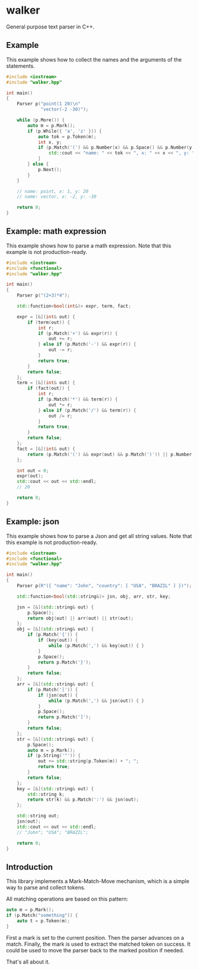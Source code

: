 # walker

General purpose text parser in C++.

## Example

This example shows how to collect the names and the arguments of the statements.

```cpp
#include <iostream>
#include "walker.hpp"

int main()
{
    Parser p("point(1 20)\n"
             "vector(-2 -30)");

    while (p.More()) {
        auto m = p.Mark();
        if (p.While({ 'a', 'z' })) {
            auto tok = p.Token(m);
            int x, y;
            if (p.Match('(') && p.Number(x) && p.Space() && p.Number(y) && p.Match(')')) {
                std::cout << "name: " << tok << ", x: " << x << ", y: " << y << std::endl;
            }
        } else {
            p.Next();
        }
    }

    // name: point, x: 1, y: 20
    // name: vector, x: -2, y: -30

    return 0;
}
```

## Example: math expression

This example shows how to parse a math expression.
Note that this example is not production-ready.

```cpp
#include <iostream>
#include <functional>
#include "walker.hpp"

int main()
{
    Parser p("(2+3)*4");

    std::function<bool(int&)> expr, term, fact;

    expr = [&](int& out) {
        if (term(out)) {
            int r;
            if (p.Match('+') && expr(r)) {
                out += r;
            } else if (p.Match('-') && expr(r)) {
                out -= r;
            }
            return true;
        }
        return false;
    };
    term = [&](int& out) {
        if (fact(out)) {
            int r;
            if (p.Match('*') && term(r)) {
                out *= r;
            } else if (p.Match('/') && term(r)) {
                out /= r;
            }
            return true;
        }
        return false;
    };
    fact = [&](int& out) {
        return (p.Match('(') && expr(out) && p.Match(')')) || p.Number(out);
    };

    int out = 0;
    expr(out);
    std::cout << out << std::endl;
    // 20

    return 0;
}
```

## Example: json

This example shows how to parse a Json and get all string values.
Note that this example is not production-ready.

```cpp
#include <iostream>
#include <functional>
#include "walker.hpp"

int main()
{
    Parser p(R"({ "name": "John", "country": [ "USA", "BRAZIL" ] })");

    std::function<bool(std::string&)> jsn, obj, arr, str, key;

    jsn = [&](std::string& out) {
        p.Space();
        return obj(out) || arr(out) || str(out);
    };
    obj = [&](std::string& out) {
        if (p.Match('{')) {
            if (key(out)) {
                while (p.Match(',') && key(out)) { }
            }
            p.Space();
            return p.Match('}');
        }
        return false;
    };
    arr = [&](std::string& out) {
        if (p.Match('[')) {
            if (jsn(out)) {
                while (p.Match(',') && jsn(out)) { }
            }
            p.Space();
            return p.Match(']');
        }
        return false;
    };
    str = [&](std::string& out) {
        p.Space();
        auto m = p.Mark();
        if (p.String('"')) {
            out += std::string(p.Token(m)) + "; ";
            return true;
        }
        return false;
    };
    key = [&](std::string& out) {
        std::string k;
        return str(k) && p.Match(':') && jsn(out);
    };

    std::string out;
    jsn(out);
    std::cout << out << std::endl;
    // "John"; "USA"; "BRAZIL";

    return 0;
}
```

## Introduction

This library implements a Mark-Match-Move mechanism,
which is a simple way to parse and collect tokens.

All matching operations are based on this pattern:

```cpp
auto m = p.Mark();
if (p.Match("something")) {
    auto t = p.Token(m);
}
```

First a mark is set to the current position.
Then the parser advances on a match.
Finally, the mark is used to extract the matched token on success.
It could be used to move the parser back to the marked position if needed.

That's all about it.
